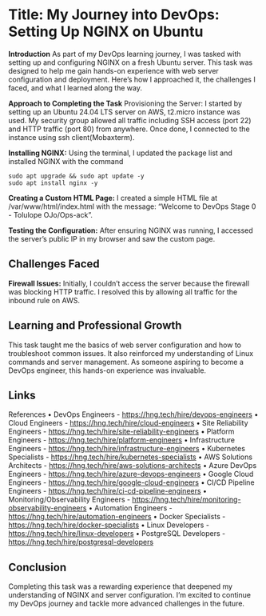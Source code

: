 # Title: My Journey into DevOps: Setting Up NGINX on Ubuntu

**Introduction**
As part of my DevOps learning journey, I was tasked with setting up and configuring NGINX on a fresh Ubuntu server. This task was designed to help me gain hands-on experience with web server configuration and deployment. Here’s how I approached it, the challenges I faced, and what I learned along the way.

**Approach to Completing the Task**
Provisioning the Server: I started by setting up an Ubuntu 24.04 LTS server on AWS, t2.micro instance was used. My security group allowed all traffic including SSH access (port 22) and HTTP traffic (port 80) from anywhere. Once done, I connected to the instance using ssh client(Mobaxterm).

**Installing NGINX:** 
Using the terminal, I updated the package list and installed NGINX with the command 
```
sudo apt upgrade && sudo apt update -y
sudo apt install nginx -y
```


**Creating a Custom HTML Page:** I created a simple HTML file at /var/www/html/index.html with the message: “Welcome to DevOps Stage 0 - Tolulope OJo/Ops-ack”.

**Testing the Configuration:** After ensuring NGINX was running, I accessed the server’s public IP in my browser and saw the custom page.

## **Challenges Faced**
**Firewall Issues:** Initially, I couldn’t access the server because the firewall was blocking HTTP traffic. I resolved this by allowing all traffic for the inbound rule on AWS.

## **Learning and Professional Growth**
This task taught me the basics of web server configuration and how to troubleshoot common issues. It also reinforced my understanding of Linux commands and server management. As someone aspiring to become a DevOps engineer, this hands-on experience was invaluable. 

## Links
References
• DevOps Engineers -  https://hng.tech/hire/devops-engineers
• Cloud Engineers -  https://hng.tech/hire/cloud-engineers
• Site Reliability Engineers -  https://hng.tech/hire/site-reliability-engineers
• Platform Engineers -  https://hng.tech/hire/platform-engineers
• Infrastructure Engineers -  https://hng.tech/hire/infrastructure-engineers
• Kubernetes Specialists -  https://hng.tech/hire/kubernetes-specialists
• AWS Solutions Architects -  https://hng.tech/hire/aws-solutions-architects
• Azure DevOps Engineers -  https://hng.tech/hire/azure-devops-engineers
• Google Cloud Engineers -  https://hng.tech/hire/google-cloud-engineers
• CI/CD Pipeline Engineers -  https://hng.tech/hire/ci-cd-pipeline-engineers
• Monitoring/Observability Engineers -  https://hng.tech/hire/monitoring-observability-engineers
• Automation Engineers -  https://hng.tech/hire/automation-engineers
• Docker Specialists -  https://hng.tech/hire/docker-specialists
• Linux Developers -  https://hng.tech/hire/linux-developers
• PostgreSQL Developers -  https://hng.tech/hire/postgresql-developers


## **Conclusion**
Completing this task was a rewarding experience that deepened my understanding of NGINX and server configuration. I’m excited to continue my DevOps journey and tackle more advanced challenges in the future.
